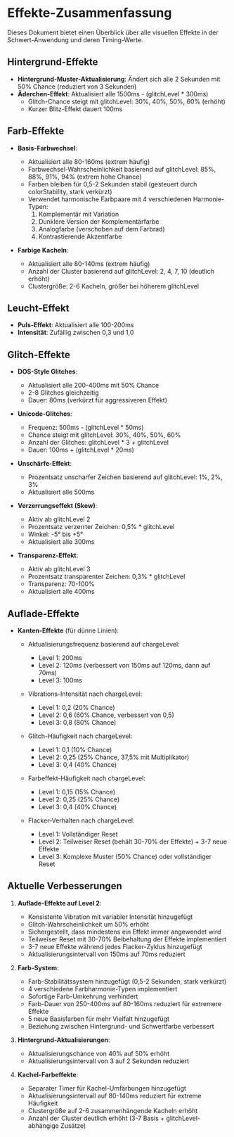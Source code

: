 # Effekte-Zusammenfassung

Dieses Dokument bietet einen Überblick über alle visuellen Effekte in der Schwert-Anwendung und deren Timing-Werte.

## Hintergrund-Effekte

- **Hintergrund-Muster-Aktualisierung**: Ändert sich alle 2 Sekunden mit 50% Chance (reduziert von 3 Sekunden)
- **Äderchen-Effekt**: Aktualisiert alle 1500ms - (glitchLevel * 300ms)
  - Glitch-Chance steigt mit glitchLevel: 30%, 40%, 50%, 60% (erhöht)
  - Kurzer Blitz-Effekt dauert 100ms

## Farb-Effekte

- **Basis-Farbwechsel**:
  - Aktualisiert alle 80-160ms (extrem häufig)
  - Farbwechsel-Wahrscheinlichkeit basierend auf glitchLevel: 85%, 88%, 91%, 94% (extrem hohe Chance)
  - Farben bleiben für 0,5-2 Sekunden stabil (gesteuert durch colorStability, stark verkürzt)
  - Verwendet harmonische Farbpaare mit 4 verschiedenen Harmonie-Typen:
    1. Komplementär mit Variation
    2. Dunklere Version der Komplementärfarbe
    3. Analogfarbe (verschoben auf dem Farbrad)
    4. Kontrastierende Akzentfarbe

- **Farbige Kacheln**:
  - Aktualisiert alle 80-140ms (extrem häufig)
  - Anzahl der Cluster basierend auf glitchLevel: 2, 4, 7, 10 (deutlich erhöht)
  - Clustergröße: 2-6 Kacheln, größer bei höherem glitchLevel

## Leucht-Effekt

- **Puls-Effekt**: Aktualisiert alle 100-200ms
- **Intensität**: Zufällig zwischen 0,3 und 1,0

## Glitch-Effekte

- **DOS-Style Glitches**:
  - Aktualisiert alle 200-400ms mit 50% Chance
  - 2-8 Glitches gleichzeitig
  - Dauer: 80ms (verkürzt für aggressiveren Effekt)

- **Unicode-Glitches**:
  - Frequenz: 500ms - (glitchLevel * 50ms)
  - Chance steigt mit glitchLevel: 30%, 40%, 50%, 60%
  - Anzahl der Glitches: glitchLevel * 3 + glitchLevel
  - Dauer: 100ms + (glitchLevel * 20ms)

- **Unschärfe-Effekt**:
  - Prozentsatz unscharfer Zeichen basierend auf glitchLevel: 1%, 2%, 3%
  - Aktualisiert alle 500ms

- **Verzerrungseffekt (Skew)**:
  - Aktiv ab glitchLevel 2
  - Prozentsatz verzerrter Zeichen: 0,5% * glitchLevel
  - Winkel: -5° bis +5°
  - Aktualisiert alle 300ms

- **Transparenz-Effekt**:
  - Aktiv ab glitchLevel 3
  - Prozentsatz transparenter Zeichen: 0,3% * glitchLevel
  - Transparenz: 70-100%
  - Aktualisiert alle 400ms

## Auflade-Effekte

- **Kanten-Effekte** (für dünne Linien):
  - Aktualisierungsfrequenz basierend auf chargeLevel:
    - Level 1: 200ms
    - Level 2: 120ms (verbessert von 150ms auf 120ms, dann auf 70ms)
    - Level 3: 100ms
  
  - Vibrations-Intensität nach chargeLevel:
    - Level 1: 0,2 (20% Chance)
    - Level 2: 0,6 (60% Chance, verbessert von 0,5)
    - Level 3: 0,8 (80% Chance)
  
  - Glitch-Häufigkeit nach chargeLevel:
    - Level 1: 0,1 (10% Chance)
    - Level 2: 0,25 (25% Chance, 37,5% mit Multiplikator)
    - Level 3: 0,4 (40% Chance)
  
  - Farbeffekt-Häufigkeit nach chargeLevel:
    - Level 1: 0,15 (15% Chance)
    - Level 2: 0,25 (25% Chance)
    - Level 3: 0,4 (40% Chance)

  - Flacker-Verhalten nach chargeLevel:
    - Level 1: Vollständiger Reset
    - Level 2: Teilweiser Reset (behält 30-70% der Effekte) + 3-7 neue Effekte
    - Level 3: Komplexe Muster (50% Chance) oder vollständiger Reset

## Aktuelle Verbesserungen

1. **Auflade-Effekte auf Level 2**:
   - Konsistente Vibration mit variabler Intensität hinzugefügt
   - Glitch-Wahrscheinlichkeit um 50% erhöht
   - Sichergestellt, dass mindestens ein Effekt immer angewendet wird
   - Teilweiser Reset mit 30-70% Beibehaltung der Effekte implementiert
   - 3-7 neue Effekte während jedes Flacker-Zyklus hinzugefügt
   - Aktualisierungsintervall von 150ms auf 70ms reduziert

2. **Farb-System**:
   - Farb-Stabilitätssystem hinzugefügt (0,5-2 Sekunden, stark verkürzt)
   - 4 verschiedene Farbharmonie-Typen implementiert
   - Sofortige Farb-Umkehrung verhindert
   - Farb-Dauer von 250-400ms auf 80-160ms reduziert für extremere Effekte
   - 5 neue Basisfarben für mehr Vielfalt hinzugefügt
   - Beziehung zwischen Hintergrund- und Schwertfarbe verbessert

3. **Hintergrund-Aktualisierungen**:
   - Aktualisierungschance von 40% auf 50% erhöht
   - Aktualisierungsintervall von 3 auf 2 Sekunden reduziert

4. **Kachel-Farbeffekte**:
   - Separater Timer für Kachel-Umfärbungen hinzugefügt
   - Aktualisierungsintervall auf 80-140ms reduziert für extreme Häufigkeit
   - Clustergröße auf 2-6 zusammenhängende Kacheln erhöht
   - Anzahl der Cluster deutlich erhöht (3-7 Basis + glitchLevel-abhängige Zusätze) 